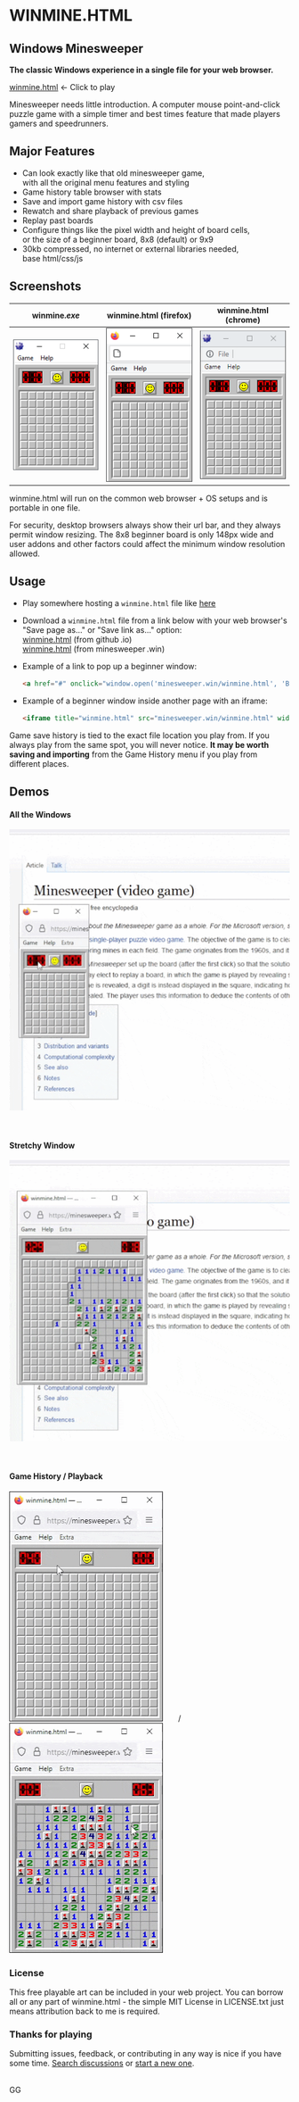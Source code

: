 
# WINMINE.HTML
## Window~~s~~ Minesweeper

__The classic Windows experience in a single file for your web browser.__

[winmine.html](https://minesweeper.win) <- Click to play

Minesweeper needs little introduction. A computer mouse point-and-click puzzle game with a simple timer and best times feature that made players gamers and speedrunners.

## Major Features
- Can look exactly like that old minesweeper game,  
with all the original menu features and styling
- Game history table browser with stats
- Save and import game history with csv files
- Rewatch and share playback of previous games
- Replay past boards
- Configure things like the pixel width and height of board cells,  
or the size of a beginner board, 8x8 (default) or 9x9
- 30kb compressed, no internet or external libraries needed,  
base html/css/js

## Screenshots

| winmine._exe_ | winmine.html (firefox) | winmine.html (chrome) |
| ----------- | ---------------------- | --------------------- |
| ![(screenshot)](misc/readme/winmine-compare-exe.png)| ![(screenshot)](misc/readme/winmine-compare-html-firefox.png) | ![(screenshot)](misc/readme/winmine-compare-html-chrome.png) |

winmine.html will run on the common web browser + OS setups and is portable in one file.

For security, desktop browsers always show their url bar, and they always permit window resizing. The 8x8 beginner board is only 148px wide and user addons and other factors could affect the minimum window resolution allowed.

## Usage

- Play somewhere hosting a `winmine.html` file like [here](http://minesweeper.win/)
- Download a `winmine.html` file from a link below with your web browser's "Save page as..." or "Save link as..." option:   
[winmine.html](https://areasoft.github.io/winmine.html/winmine.html) (from github .io)  
[winmine.html](https://minesweeper.win/winmine.html)  (from minesweeper .win)  
- Example of a link to pop up a beginner window:

	```html
	<a href="#" onclick="window.open('minesweeper.win/winmine.html', 'Beginner', 'width=148,height=211');">winmine.html</a>
	```
- Example of a beginner window inside another page with an iframe:

	```html
	<iframe title="winmine.html" src="minesweeper.win/winmine.html" width="148px" height="211px"></iframe>
	```


Game save history is tied to the exact file location you play from. If you always play from the same spot, you will never notice. __It may be worth saving and importing__ from the Game History menu if you play from different places.


## Demos

#### All the Windows
![(screenshot)](misc/readme/demo-windows.gif)

&nbsp;

#### Stretchy Window
![(screenshot)](misc/readme/demo-squishy-window.gif)

&nbsp;

#### Game History / Playback

![(screenshot)](misc/readme/demo-game-history.gif) &nbsp;&nbsp;&nbsp;&nbsp;&nbsp;  / &nbsp;&nbsp;&nbsp;&nbsp;&nbsp; ![(screenshot)](misc/readme/demo-replay.gif)

### License
This free playable art can be included in your web project. You can borrow all or any part of winmine.html - the simple MIT License in LICENSE.txt just means attribution back to me is required.

### Thanks for playing

Submitting issues, feedback, or contributing in any way is nice if you have some time. [Search discussions](https://github.com/areasoft/winmine.html/issues?q=) or [start a new one](https://github.com/areasoft/winmine.html/issues/new).

<br>
GG